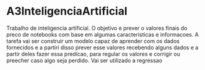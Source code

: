 # A3InteligenciaArtificial

Trabalho de inteligencia artificial.
O objetivo e prever o valores finais do preco de notebooks com base em algumas caracteristicas e informacoes.
A tarefa vai ser construir um modelo capaz de aprender com os dados fornecidos e a partiri disso prever esse valores recebendo alguns dados e a partir deles fazer essa predicao,
para regular os valores e corrigir ou preecher caso algo seja perdido. Vai ser utilizado a regressao
